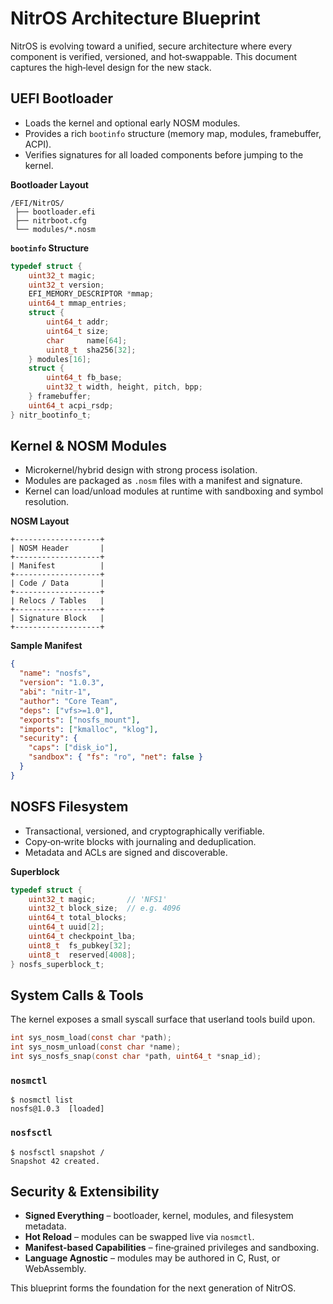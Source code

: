 # NitrOS Architecture Blueprint

NitrOS is evolving toward a unified, secure architecture where every component is verified, versioned, and hot‑swappable. This document captures the high‑level design for the new stack.

## UEFI Bootloader

- Loads the kernel and optional early NOSM modules.
- Provides a rich `bootinfo` structure (memory map, modules, framebuffer, ACPI).
- Verifies signatures for all loaded components before jumping to the kernel.

**Bootloader Layout**
```
/EFI/NitrOS/
 ├── bootloader.efi
 ├── nitrboot.cfg
 └── modules/*.nosm
```

**`bootinfo` Structure**
```c
typedef struct {
    uint32_t magic;
    uint32_t version;
    EFI_MEMORY_DESCRIPTOR *mmap;
    uint64_t mmap_entries;
    struct {
        uint64_t addr;
        uint64_t size;
        char     name[64];
        uint8_t  sha256[32];
    } modules[16];
    struct {
        uint64_t fb_base;
        uint32_t width, height, pitch, bpp;
    } framebuffer;
    uint64_t acpi_rsdp;
} nitr_bootinfo_t;
```

## Kernel & NOSM Modules

- Microkernel/hybrid design with strong process isolation.
- Modules are packaged as `.nosm` files with a manifest and signature.
- Kernel can load/unload modules at runtime with sandboxing and symbol resolution.

**NOSM Layout**
```
+-------------------+
| NOSM Header       |
+-------------------+
| Manifest          |
+-------------------+
| Code / Data       |
+-------------------+
| Relocs / Tables   |
+-------------------+
| Signature Block   |
+-------------------+
```

**Sample Manifest**
```json
{
  "name": "nosfs",
  "version": "1.0.3",
  "abi": "nitr-1",
  "author": "Core Team",
  "deps": ["vfs>=1.0"],
  "exports": ["nosfs_mount"],
  "imports": ["kmalloc", "klog"],
  "security": {
    "caps": ["disk_io"],
    "sandbox": { "fs": "ro", "net": false }
  }
}
```

## NOSFS Filesystem

- Transactional, versioned, and cryptographically verifiable.
- Copy‑on‑write blocks with journaling and deduplication.
- Metadata and ACLs are signed and discoverable.

**Superblock**
```c
typedef struct {
    uint32_t magic;       // 'NFS1'
    uint32_t block_size;  // e.g. 4096
    uint64_t total_blocks;
    uint64_t uuid[2];
    uint64_t checkpoint_lba;
    uint8_t  fs_pubkey[32];
    uint8_t  reserved[4008];
} nosfs_superblock_t;
```

## System Calls & Tools

The kernel exposes a small syscall surface that userland tools build upon.

```c
int sys_nosm_load(const char *path);
int sys_nosm_unload(const char *name);
int sys_nosfs_snap(const char *path, uint64_t *snap_id);
```

### `nosmctl`
```
$ nosmctl list
nosfs@1.0.3  [loaded]
```

### `nosfsctl`
```
$ nosfsctl snapshot /
Snapshot 42 created.
```

## Security & Extensibility

- **Signed Everything** – bootloader, kernel, modules, and filesystem metadata.
- **Hot Reload** – modules can be swapped live via `nosmctl`.
- **Manifest‑based Capabilities** – fine‑grained privileges and sandboxing.
- **Language Agnostic** – modules may be authored in C, Rust, or WebAssembly.

This blueprint forms the foundation for the next generation of NitrOS.
